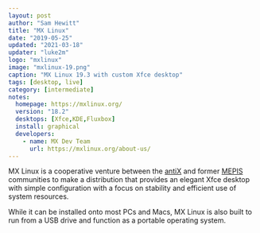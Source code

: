 ```yaml
---
layout: post
author: "Sam Hewitt"
title: "MX Linux"
date: "2019-05-25"
updated: "2021-03-18"
updater: "luke2m"
logo: "mxlinux"
image: "mxlinux-19.png"
caption: "MX Linux 19.3 with custom Xfce desktop"
tags: [desktop, live]
category: [intermediate]
notes:
  homepage: https://mxlinux.org/
  version: "18.2"
  desktops: [Xfce,KDE,Fluxbox]
  install: graphical
  developers:
    - name: MX Dev Team
      url: https://mxlinux.org/about-us/
---
```


MX Linux is a cooperative venture between the [antiX](https://antixlinux.com/) and former [MEPIS](https://en.wikipedia.org/wiki/MEPIS) communities to make a distribution that provides an elegant Xfce desktop with simple configuration with a focus on stability and efficient use of system resources.

While it can be installed onto most PCs and Macs, MX Linux is also built to run from a USB drive and function as a portable operating system.
